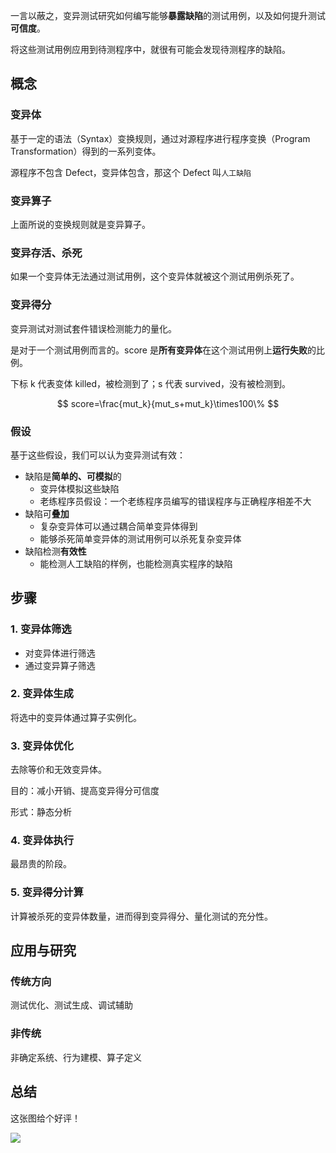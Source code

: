 一言以蔽之，变异测试研究如何编写能够**暴露缺陷**的测试用例，以及如何提升测试**可信度**。

将这些测试用例应用到待测程序中，就很有可能会发现待测程序的缺陷。

## 概念

### 变异体

基于一定的语法（Syntax）变换规则，通过对源程序进行程序变换（Program Transformation）得到的一系列变体。

源程序不包含 Defect，变异体包含，那这个 Defect 叫`人工缺陷`

### 变异算子

上面所说的变换规则就是变异算子。

### 变异存活、杀死

如果一个变异体无法通过测试用例，这个变异体就被这个测试用例杀死了。

### 变异得分

变异测试对测试套件错误检测能力的量化。

是对于一个测试用例而言的。score 是**所有变异体**在这个测试用例上**运行失败**的比例。

下标 k 代表变体 killed，被检测到了；s 代表 survived，没有被检测到。

$$
score=\frac{mut_k}{mut_s+mut_k}\times100\%
$$

### 假设

基于这些假设，我们可以认为变异测试有效：
- 缺陷是**简单的、可模拟**的
	- 变异体模拟这些缺陷
	- 老练程序员假设：一个老练程序员编写的错误程序与正确程序相差不大
- 缺陷可**叠加**
	- 复杂变异体可以通过耦合简单变异体得到
	- 能够杀死简单变异体的测试用例可以杀死复杂变异体
- 缺陷检测**有效性**
	- 能检测人工缺陷的样例，也能检测真实程序的缺陷
## 步骤

### 1. 变异体筛选

- 对变异体进行筛选
- 通过变异算子筛选

### 2. 变异体生成

将选中的变异体通过算子实例化。

### 3. 变异体优化

去除等价和无效变异体。

目的：减小开销、提高变异得分可信度

形式：静态分析

### 4. 变异体执行

最昂贵的阶段。

### 5. 变异得分计算

计算被杀死的变异体数量，进而得到变异得分、量化测试的充分性。

## 应用与研究

### 传统方向

测试优化、测试生成、调试辅助

### 非传统

非确定系统、行为建模、算子定义

## 总结

这张图给个好评！

![](https://runzblog.oss-cn-hangzhou.aliyuncs.com/postimg/202501031720816.png)
